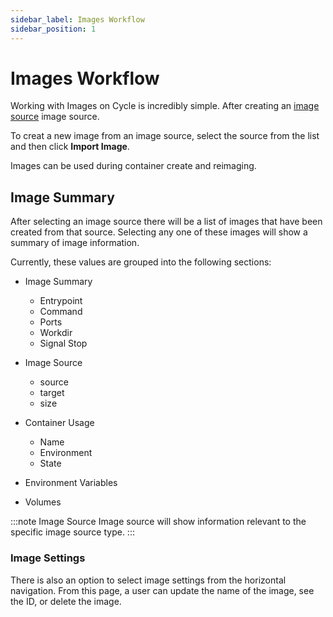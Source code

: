 ```yaml
---
sidebar_label: Images Workflow
sidebar_position: 1
---
```


# Images Workflow
Working with Images on Cycle is incredibly simple.  After creating an [image source](https://docs.cycle.io/docs/images/sources/sources-overview) image source.

To creat a new image from an image source, select the source from the list and then click **Import Image**.

Images can be used during container create and reimaging. 

## Image Summary

After selecting an image source there will be a list of images that have been created from that source.  Selecting any one of these images will show a summary of image information.  


Currently, these values are grouped into the following sections:

* Image Summary
    * Entrypoint
    * Command
    * Ports
    * Workdir
    * Signal Stop
    
* Image Source
    * source
    * target
    * size
    
* Container Usage
    * Name
    * Environment
    * State
    
* Environment Variables

* Volumes

:::note Image Source
Image source will show information relevant to the specific image source type.
:::



### Image Settings
There is also an option to select image settings from the horizontal navigation.  From this page, a user can update the name of the image, see the ID, or delete the image.

